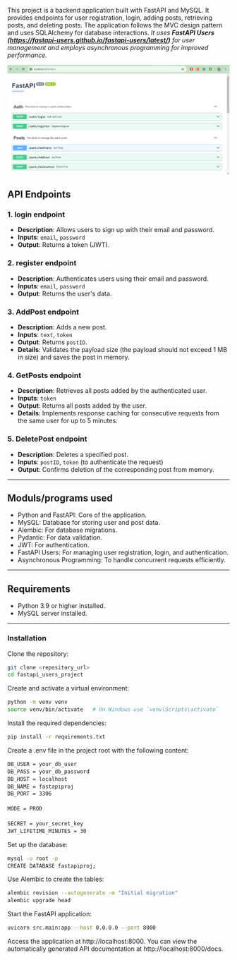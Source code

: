 This project is a backend application built with FastAPI and MySQL. It provides endpoints for user registration, login, adding posts, retrieving posts, and deleting posts. The application follows the MVC design pattern and uses SQLAlchemy for database interactions. *It uses **FastAPI Users (https://fastapi-users.github.io/fastapi-users/latest/)** for user management and employs asynchronous programming for improved performance.*

<img src="fastapi_users_project.png" width="700">

## API Endpoints

### 1. login endpoint
- **Description**: Allows users to sign up with their email and password.
- **Inputs**: `email`, `password`
- **Output**: Returns a token (JWT).

### 2. register endpoint
- **Description**: Authenticates users using their email and password.
- **Inputs**: `email`, `password`
- **Output**: Returns the user's data.

### 3. AddPost endpoint
- **Description**: Adds a new post.
- **Inputs**: `text`, `token`
- **Output**: Returns `postID`.
- **Details**: Validates the payload size (the payload should not exceed 1 MB in size) and saves the post in memory.

### 4. GetPosts endpoint
- **Description**: Retrieves all posts added by the authenticated user.
- **Inputs**: `token`
- **Output**: Returns all posts added by the user.
- **Details**: Implements response caching for consecutive requests from the same user for up to 5 minutes.

### 5. DeletePost endpoint
- **Description**: Deletes a specified post.
- **Inputs**: `postID`, `token` (to authenticate the request)
- **Output**: Confirms deletion of the corresponding post from memory.

---------------------------------------------------------------------------------------------------------------

## Moduls/programs used

- Python and FastAPI: Core of the application.
- MySQL: Database for storing user and post data.
- Alembic: For database migrations.
- Pydantic: For data validation.
- JWT: For authentication.
- FastAPI Users: For managing user registration, login, and authentication.
- Asynchronous Programming: To handle concurrent requests efficiently.

------------------------------------------------------------------------------------------------------------------

## Requirements 

- Python 3.9 or higher installed.
- MySQL server installed.

------------------------------------------------------------------------------------------------------------------

### Installation

Clone the repository:

```bash
git clone <repository_url>
cd fastapi_users_project
```

Create and activate a virtual environment:

```bash
python -m venv venv
source venv/bin/activate   # On Windows use `venv\Scripts\activate`
```

Install the required dependencies:

```bash
pip install -r requirements.txt
```

Create a .env file in the project root with the following content:

```bash
DB_USER = your_db_user
DB_PASS = your_db_password
DB_HOST = localhost
DB_NAME = fastapiproj
DB_PORT = 3306

MODE = PROD

SECRET = your_secret_key
JWT_LIFETIME_MINUTES = 30
```

Set up the database:

```bash
mysql -u root -p
CREATE DATABASE fastapiproj;
```

Use Alembic to create the tables:

```bash
alembic revision --autogenerate -m "Initial migration"
alembic upgrade head
```

Start the FastAPI application:

```bash
uvicorn src.main:app --host 0.0.0.0 --port 8000
```

Access the application at http://localhost:8000. You can view the automatically generated API documentation at http://localhost:8000/docs.

